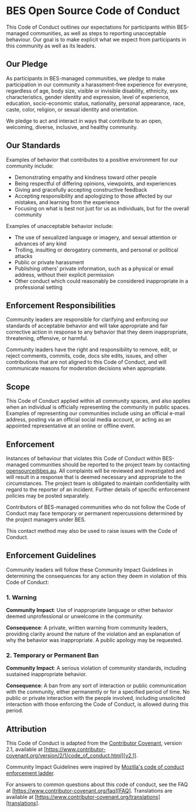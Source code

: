 # BES Open Source Code of Conduct

This Code of Conduct outlines our expectations for participants within BES-managed communities, as 
well as steps to reporting unacceptable behaviour. Our goal is to make explicit what we 
expect from participants in this community as well as its leaders.

## Our Pledge

As participants in BES-managed communities, we pledge to make participation in our
community a harassment-free experience for everyone, regardless of age, body
size, visible or invisible disability, ethnicity, sex characteristics, gender
identity and expression, level of experience, education, socio-economic status,
nationality, personal appearance, race, caste, color, religion, or sexual
identity and orientation.

We pledge to act and interact in ways that contribute to an open, welcoming,
diverse, inclusive, and healthy community.

## Our Standards

Examples of behavior that contributes to a positive environment for our
community include:

* Demonstrating empathy and kindness toward other people
* Being respectful of differing opinions, viewpoints, and experiences
* Giving and gracefully accepting constructive feedback
* Accepting responsibility and apologizing to those affected by our mistakes,
  and learning from the experience
* Focusing on what is best not just for us as individuals, but for the overall
  community

Examples of unacceptable behavior include:

* The use of sexualized language or imagery, and sexual attention or advances of
  any kind
* Trolling, insulting or derogatory comments, and personal or political attacks
* Public or private harassment
* Publishing others' private information, such as a physical or email address,
  without their explicit permission
* Other conduct which could reasonably be considered inappropriate in a
  professional setting

## Enforcement Responsibilities

Community leaders are responsible for clarifying and enforcing our standards of
acceptable behavior and will take appropriate and fair corrective action in
response to any behavior that they deem inappropriate, threatening, offensive,
or harmful.

Community leaders have the right and responsibility to remove, edit, or reject
comments, commits, code, docs site edits, issues, and other contributions that are
not aligned to this Code of Conduct, and will communicate reasons for moderation
decisions when appropriate.

## Scope

This Code of Conduct applied within all community spaces, and also applies when an individual is
officially representing the community in public spaces. Examples of representing our communities
include using an official e-mail address, posting via an official social media account, or acting
as an appointed representative at an online or offline event.

## Enforcement

Instances of behaviour that violates this Code of Conduct within BES-managed communities should 
be reported to the project team by contacting [opensource@bes.au](opensource@bes.au). All complaints will be reviewed 
and investigated and will result in a response that is deemed necessary and appropriate to the 
circumstances. The project team is obligated to maintain confidentiality with regard to the 
reporter of an incident. Further details of specific enforcement policies may be posted separately.

Contributors of BES-managed communities who do not follow the Code of Conduct may face temporary or permanent 
repercussions determined by the project managers under BES.

This contact method may also be used to raise issues with the Code of Conduct.

## Enforcement Guidelines

Community leaders will follow these Community Impact Guidelines in determining
the consequences for any action they deem in violation of this Code of Conduct:

### 1. Warning

**Community Impact**: Use of inappropriate language or other behavior deemed
unprofessional or unwelcome in the community.

**Consequence**: A private, written warning from community leaders, providing
clarity around the nature of the violation and an explanation of why the
behavior was inappropriate. A public apology may be requested.

### 2. Temporary or Permanent Ban

**Community Impact**: A serious violation of community standards, including
sustained inappropriate behavior.

**Consequence**: A ban from any sort of interaction or public communication 
with the community, either permanently or for a specified period of time.
No public or private interaction with the people involved, including unsolicited 
interaction with those enforcing the Code of Conduct, is allowed during this period.

## Attribution

This Code of Conduct is adapted from the [Contributor Covenant][homepage],
version 2.1, available at
[https://www.contributor-covenant.org/version/2/1/code_of_conduct.html][v2.1].

Community Impact Guidelines were inspired by
[Mozilla's code of conduct enforcement ladder][Mozilla CoC].

For answers to common questions about this code of conduct, see the FAQ at
[https://www.contributor-covenant.org/faq][FAQ]. Translations are available at
[https://www.contributor-covenant.org/translations][translations].

[homepage]: https://www.contributor-covenant.org
[v2.1]: https://www.contributor-covenant.org/version/2/1/code_of_conduct.html
[Mozilla CoC]: https://github.com/mozilla/diversity
[FAQ]: https://www.contributor-covenant.org/faq
[translations]: https://www.contributor-covenant.org/translations
